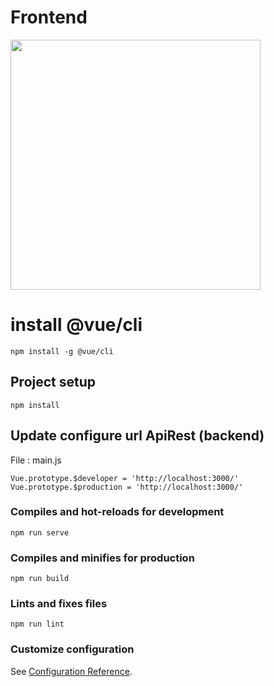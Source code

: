 # Frontend

<img src="https://incamotors.com.pe/ezgif.gif" width="400" height="400" />

# install @vue/cli

```
npm install -g @vue/cli
```

## Project setup
```
npm install
```

## Update configure url ApiRest (backend) 
File : main.js

```
Vue.prototype.$developer = 'http://localhost:3000/'
Vue.prototype.$production = 'http://localhost:3000/'
```

### Compiles and hot-reloads for development
```
npm run serve
```

### Compiles and minifies for production
```
npm run build
```

### Lints and fixes files
```
npm run lint
```

### Customize configuration
See [Configuration Reference](https://cli.vuejs.org/config/).
